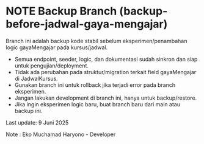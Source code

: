 # NOTE Backup Branch (backup-before-jadwal-gaya-mengajar)

Branch ini adalah backup kode stabil sebelum eksperimen/penambahan logic gayaMengajar pada kursus/jadwal.

- Semua endpoint, seeder, logic, dan dokumentasi sudah sinkron dan siap untuk pengujian/deployment.
- Tidak ada perubahan pada struktur/migration terkait field gayaMengajar di JadwalKursus.
- Gunakan branch ini untuk rollback jika terjadi error pada branch eksperimen.
- Jangan lakukan development di branch ini, hanya untuk backup/restore.
- Jika ingin eksperimen logic baru, buat branch baru dari main atau backup ini.

Last update: 9 Juni 2025

Note : Eko Muchamad Haryono - Developer